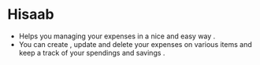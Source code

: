 # Hisaab
* Helps you managing your expenses in a nice and easy way .
* You can create , update and delete your expenses on various items and keep a track of your spendings and savings .
